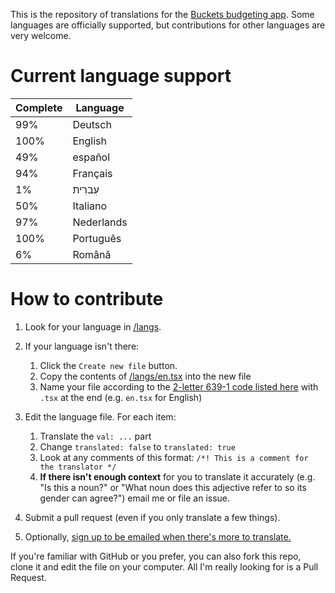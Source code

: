 This is the repository of translations for the [Buckets budgeting app](https://www.budgetwithbuckets.com/).  Some languages are officially supported, but contributions for other languages are very welcome.

# Current language support

<!-- trans stats start -->
| Complete | Language |
|-------|---|
|   99% | Deutsch |
|  100% | English |
|   49% | español |
|   94% | Français |
|    1% | עִברִית |
|   50% | Italiano |
|   97% | Nederlands |
|  100% | Português |
|    6% | Română |
<!-- trans stats end -->

# How to contribute

1. Look for your language in [/langs](/langs).
1. If your language isn't there:
   1. Click the `Create new file` button.
   1. Copy the contents of [/langs/en.tsx](/langs/en.tsx) into the new file
   1. Name your file according to the [2-letter 639-1 code listed here](https://en.wikipedia.org/wiki/List_of_ISO_639-1_codes) with `.tsx` at the end (e.g. `en.tsx` for English)

1. Edit the language file.  For each item:
   1. Translate the `val: ...` part
   1. Change `translated: false` to `translated: true`
   1. Look at any comments of this format: `/*! This is a comment for the translator */`
   1. **If there isn't enough context** for you to translate it accurately (e.g. "Is this a noun?" or "What noun does this adjective refer to so its gender can agree?") email me or file an issue.
      

1. Submit a pull request (even if you only translate a few things).

1. Optionally, [sign up to be emailed when there's more to translate.](http://eepurl.com/dsz-Wj)

If you're familiar with GitHub or you prefer, you can also fork this repo, clone it and edit the file on your computer.  All I'm really looking for is a Pull Request.
